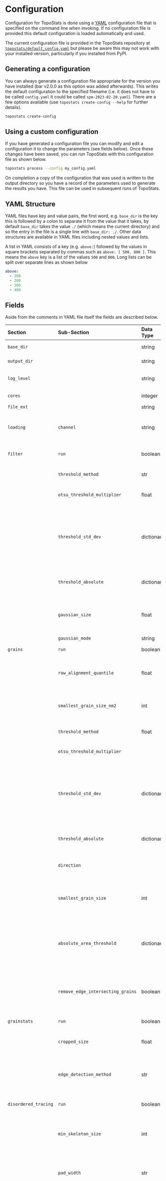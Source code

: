 # Configuration

Configuration for TopoStats is done using a [YAML](https://yaml.org/) configuration file that is specified on the
command line when invoking. If no configuration file is provided this default configuration is loaded automatically and
used.

The current configuration file is provided in the TopoStats repository at
[`topostats/default_config.yaml`](https://github.com/AFM-SPM/TopoStats/blob/main/topostats/default_config.yaml) but
please be aware this may not work with your installed version, particularly if you installed from PyPI.

## Generating a configuration

You can always generate a configuration file appropriate for the version you have installed (bar v2.0.0 as this option
was added afterwards). This writes the default configuration to the specified filename (i.e. it does not have to be
called `config.yaml` it could be called `spm-2023-02-20.yaml`). There are a few options available (use `topostats
create-config --help` for further details).

```bash
topostats create-config
```

## Using a custom configuration

If you have generated a configuration file you can modify and edit a configuration it to change the parameters (see
fields below). Once these changes have been saved, you can run TopoStats with this configuration file as shown below.

```bash
topostats process --config my_config.yaml
```

On completion a copy of the configuration that was used is written to the output directory so you have a record of the
parameters used to generate the results you have. This file can be used in subsequent runs of TopoStats.

## YAML Structure

YAML files have key and value pairs, the first word, e.g. `base_dir` is the key this is followed by a colon to separate
it from the value that it takes, by default `base_dir` takes the value `./` (which means the current directory) and so
the entry in the file is a single line with `base_dir: ./`. Other data structures are available in YAML files including
nested values and lists.

A list in YAML consists of a key (e.g. `above:`) followed by the values in square brackets separated by commas such as
`above: [ 500, 800 ]`. This means the `above` key is a list of the values `500` and `800`. Long lists can be split over
separate lines as shown below

```yaml
above:
  - 100
  - 200
  - 300
  - 400
```

## Fields

Aside from the comments in YAML file itself the fields are described below.

| Section         | Sub-Section                       | Data Type      | Default                     | Description                                                                                                                                                                                                                                                                                                                            |
| :-------------- | :-------------------------------- | :------------- | :-------------------------- | :------------------------------------------------------------------------------------------------------------------------------------------------------------------------------------------------------------------------------------------------------------------------------------------------------------------------------------- |
| `base_dir`      |                                   | string         | `./`                        | Directory to recursively search for files within.[^1]                                                                                                                                                                                                                                                                                  |
| `output_dir`    |                                   | string         | `./output`                  | Directory that output should be saved to.[^1]                                                                                                                                                                                                                                                                                          |
| `log_level`     |                                   | string         | `info`                      | Verbosity of logging, options are (in increasing order) `warning`, `error`, `info`, `debug`.                                                                                                                                                                                                                                           |
| `cores`         |                                   | integer        | `2`                         | Number of cores to run parallel processes on.                                                                                                                                                                                                                                                                                          |
| `file_ext`      |                                   | string         | `.spm`                      | File extensions to search for.                                                                                                                                                                                                                                                                                                         |
| `loading`       | `channel`                         | string         | `Height`                    | The channel of data to be processed, what this is will depend on the file-format you are processing and the channel you wish to process.                                                                                                                                                                                               |
| `filter`        | `run`                             | boolean        | `true`                      | Whether to run the filtering stage, without this other stages won't run so leave as `true`.                                                                                                                                                                                                                                            |
|                 | `threshold_method`                | str            | `std_dev`                   | Threshold method for filtering, options are `ostu`, `std_dev` or `absolute`.                                                                                                                                                                                                                                                           |
|                 | `otsu_threshold_multiplier`       | float          | `1.0`                       | Factor by which the derived Otsu Threshold should be scaled.                                                                                                                                                                                                                                                                           |
|                 | `threshold_std_dev`               | dictionary     | `10.0, 1.0`                 | A pair of values that scale the standard deviation, after scaling the standard deviation `below` is subtracted from the image mean to give the below/lower threshold and the `above` is added to the image mean to give the above/upper threshold. These values should _always_ be positive.                                           |
|                 | `threshold_absolute`              | dictionary     | `-1.0, 1.0`                 | Below (first) and above (second) absolute threshold for separating data from the image background.                                                                                                                                                                                                                                     |
|                 | `gaussian_size`                   | float          | `0.5`                       | The number of standard deviations to build the Gaussian kernel and thus affects the degree of blurring. See [skimage.filters.gaussian](https://scikit-image.org/docs/dev/api/skimage.filters.html#skimage.filters.gaussian) and `sigma` for more information.                                                                          |
|                 | `gaussian_mode`                   | string         | `nearest`                   |                                                                                                                                                                                                                                                                                                                                        |
| `grains`        | `run`                             | boolean        | `true`                      | Whether to run grain finding. Options `true`, `false`                                                                                                                                                                                                                                                                                  |
|                 | `row_alignment_quantile`          | float          | `0.5`                       | Quantile (0.0 to 1.0) to be used to determine the average background for the image. below values may improve flattening of large features.                                                                                                                                                                                             |
|                 | `smallest_grain_size_nm2`         | int            | `100`                       | The smallest size of grains to be included (in nm^2), anything smaller than this is considered noise and removed. **NB** must be `> 0.0`.                                                                                                                                                                                              |
|                 | `threshold_method`                | float          | `std_dev`                   | Threshold method for grain finding. Options : `otsu`, `std_dev`, `absolute`                                                                                                                                                                                                                                                            |
|                 | `otsu_threshold_multiplier`       |                | `1.0`                       | Factor by which the derived Otsu Threshold should be scaled.                                                                                                                                                                                                                                                                           |
|                 | `threshold_std_dev`               | dictionary     | `10.0, 1.0`                 | A pair of values that scale the standard deviation, after scaling the standard deviation `below` is subtracted from the image mean to give the below/lower threshold and the `above` is added to the image mean to give the above/upper threshold. These values should _always_ be positive.                                           |
|                 | `threshold_absolute`              | dictionary     | `-1.0, 1.0`                 | Below (first), above (second) absolute threshold for separating grains from the image background.                                                                                                                                                                                                                                      |
|                 | `direction`                       |                | `above`                     | Defines whether to look for grains above or below thresholds or both. Options: `above`, `below`, `both`                                                                                                                                                                                                                                |
|                 | `smallest_grain_size`             | int            | `50`                        | Catch-all value for the minimum size of grains. Measured in nanometres squared. All grains with area below than this value are removed.                                                                                                                                                                                                |
|                 | `absolute_area_threshold`         | dictionary     | `[300, 3000], [null, null]` | Area thresholds for above the image background (first) and below the image background (second), which grain sizes are permitted, measured in nanometres squared. All grains outside this area range are removed.                                                                                                                       |
|                 | `remove_edge_intersecting_grains` | boolean        | `true`                      | Whether to remove grains that intersect the image border. _Do not change this unless you know what you are doing_. This will ruin any statistics relating to grain size, shape and DNA traces.                                                                                                                                         |
| `grainstats`    | `run`                             | boolean        | `true`                      | Whether to calculate grain statistics. Options : `true`, `false`                                                                                                                                                                                                                                                                       |
|                 | `cropped_size`                    | float          | `40.0`                      | Force cropping of grains to this length (in nm) of square cropped images (can take `-1` for grain-sized box)                                                                                                                                                                                                                           |
|                 | `edge_detection_method`           | str            | `binary_erosion`            | Type of edge detection method to use when determining the edges of grain masks before calculating statistics on them. Options : `binary_erosion`, `canny`.                                                                                                                                                                             |
| `disordered_tracing` | `run`                             | boolean        | `true`                                                                                                                | Whether to run the Disordered Traces pipeline. Options : true, false                                                                                                                                                                                                                                                                                                                                                                                                                                                                                                                                                                    |
|                      | `min_skeleton_size`               | int            | `10`                                                                                                                  | The minimum number of pixels a skeleton should be for statistics to be calculated on it. Anything smaller than this is dropped but grain statistics are retained.                                                                                                                                                                                                                                                                                                                                                                                                                                                                       |
|                      | `pad_width`                       | str            | `1`                                                                                                                   | Padding for individual grains when tracing. This is sometimes required if the bounding box around grains is too tight and they touch the edge of the image.                                                                                                                                                                                                                                                                                                                                                                                                                                                                             |
|                      | `mask_smoothing_params`           | dictionary     | `gaussian_sigma:2`<br>`dilation_iterations:2`<br>`holearea_min_max:[0, null]`                                         | Parameters to smooth the grain mask for producing skeletons more akin to the underlying structure. First, the amount of smoothing by a gaussian kernel, then the number of dilations to perform to smooth - these compete to see which changes the grain mask least, ensuring quality over different scan sizes. Then, as smoothing fill holes in the mask, the last parameter replaces those within a size range (in nm^2).                                                                                                                                                                                                           |
|                      | `skeletonisation_params`          | dictionary     | `method:topostats`<br>`height_bias:0.6`                                                                               | Parameters to skeletonise grain mask. First, the Skeletonisation method to use, possible options are `zhang`, `lee`, `thin` (from [Scikit-image Morphology module](https://scikit-image.org/docs/stable/api/skimage.morphology.html)) or the original bespoke TopoStats method `topostats`. The height biasing percentage for the `topostats` method.                                                                                                                                                                                                                                                                                   |
|                      | `pruning_params`                  | dictionary     | `method:topostats`<br>`max_length:-1`<br>`height_threshold:null`<br>`method_values:mid`<br>`method_outliers:mean_abs` | Parameters to prune unwanted branches from the skeleton. First, the pruning method to use, possible options are `topostats`. The length (in nm) below which to prune branches (default is `-1` meaning 15% of the total length). The height threshold (in nm) option allows pruning of branches below a specified height. The method values determines how the branches height is calculated (options: `min`, `median` and `mid` for middle). Alternatively, the branch height outliers can be removed based on the inter-quartile range `iqr`, an absolute value `abs` or the mean of all branches minus an absolute value `mean_abs`. |
| `ordered_tracing` | `run`                             | boolean        | `true`                      | Whether to order the pruned skeletons of Disordered Traces. Options : true, false                                                                                                                                                                                                                                                      |
|                   | `ordering_method`                 | str            | `nodestats`                 | The method of ordering the disordered traces either using the nodestats output or solely the disordered traces. Options: `nodestats` or `topostats`.                                                                                                                                                                                   |
|                   | `pad_width`                       | int            | 10                          | Padding for individual grains when tracing. This is sometimes required if the bounding box around grains is too tight and they touch the edge of the image.                                                                                                                                                                            |
| `splining`      | `run`                             | boolean        | `true`                      | Whether to run ordered trace splining to generate smooth traces. Options : true, false                                                                                                                                                                                                                                                 |
|                 | `method`                          | int            | `rolling_window`            | The method used to smooth out the ordered traces. Options: `rolling_window` or `spline`.                                                                                                                                                                                                                                               |
|                 | `rolling_window_size`             | int            | `20.0e-9`                   | The length (in meters) of the coordinate averaging window to smooth the ordered trace.                                                                                                                                                                                                                                                 |
|                 | `spline_step_size`                | int            | `7.0e-9`                    | The The sampling length of the spline (in meters) to obtain an average of splines.                                                                                                                                                                                                                                                     |
|                 | `spline_linear_smoothing`         | int            | `5.0`                       | The amount of smoothing to apply to linear molecule splines.                                                                                                                                                                                                                                                                           |
|                 | `spline_circular_smoothing`       | int            | `5.0`                       | The amount of smoothing to apply to circular molecule splines.                                                                                                                                                                                                                                                                         |
|                 | `spline_degree`                   | int            | `3`                         | The polynomial degree of the spline. Smaller, odd degrees work best [SciPy - slprep](https://docs.scipy.org/doc/scipy/reference/generated/scipy.interpolate.splrep.html).                                                                                                                                                              |
| `dnatracing`    | `run`                             | boolean        | `true`                      | Whether to run DNA Tracing. Options : true, false                                                                                                                                                                                                                                                                                      |
|                 | `min_skeleton_size`               | int            | `10`                        | The minimum number of pixels a skeleton should be for statistics to be calculated on it. Anything smaller than this is dropped but grain statistics are retained.                                                                                                                                                                      |
|                 | `skeletonisation_method`          | str            | `topostats`                 | Skeletonisation method to use, possible options are `zhang`, `lee`, `thin` (from [Scikit-image Morphology module](https://scikit-image.org/docs/stable/api/skimage.morphology.html)) or the original bespoke TopoStas method `topostats`.                                                                                              |
|                 | `spline_step_size`                | float          | `7.0e-9`                    | The sampling rate of the spline in metres. This is the frequency at which points are sampled from fitted traces to act as guide points for the splining process using scipy's splprep.                                                                                                                                                 |
|                 | `spline_linear_smoothing`         | float          | `5.0`                       | The amount of smoothing to apply to splines of linear molecule traces.                                                                                                                                                                                                                                                                 |
|                 | `spline_circular_smoothing`       | float          | `0.0`                       | The amount of smoothing to apply to splines of circular molecule traces.                                                                                                                                                                                                                                                               |
|                 | `pad_width`                       | int            | 10                          | Padding for individual grains when tracing. This is sometimes required if the bounding box around grains is too tight and they touch the edge of the image.                                                                                                                                                                            |
|                 | `cores`                           | int            | 1                           | Number of cores to use for tracing. **NB** Currently this is NOT used and should be left commented in the YAML file.                                                                                                                                                                                                                   |
| `plotting`      | `run`                             | boolean        | `true`                      | Whether to run plotting. Options : `true`, `false`                                                                                                                                                                                                                                                                                     |
|                 | `style`                           | str            | `topostats.mplstyle`        | The default loads a custom [matplotlibrc param file](https://matplotlib.org/stable/users/explain/customizing.html#the-matplotlibrc-file) that comes with TopoStats. Users can specify the path to their own style file as an alternative.                                                                                              |
|                 | `save_format`                     | string         | `null`                      | Format to save images in, `null` defaults to `png` see [matplotlib.pyplot.savefig](https://matplotlib.org/stable/api/_as_gen/matplotlib.pyplot.savefig.html)                                                                                                                                                                           |
|                 | `savefig_dpi`                     | string / float | `null`                      | Dots Per Inch (DPI), if `null` then the value `figure` is used, for other values (typically integers) see [#further-customisation] and [Matplotlib](https://matplotlib.org/stable/api/_as_gen/matplotlib.pyplot.savefig.html). Low DPI's improve processing time but can reduce the plotted trace (but not the actual trace) accuracy. |
|                 | `pixel_interpolation`             | string         | `null`                      | Interpolation method for image plots. Recommended default 'null' prevents banding that occurs in some images. If interpolation is needed, we recommend `gaussian`. See [matplotlib imshow interpolations documentation](https://matplotlib.org/stable/gallery/images_contours_and_fields/interpolation_methods.html) for details.      |
|                 | `image_set`                       | string         | `all`                       | Which images to plot. Options : `all`, `core` (flattened image, grain mask overlay and trace overlay only).                                                                                                                                                                                                                            |
|                 | `zrange`                          | list           | `[0, 3]`                    | Low (first number) and high (second number) height range for core images (can take [null, null]). **NB** `low <= high` otherwise you will see a `ValueError: minvalue must be less than or equal to maxvalue` error.                                                                                                                   |
|                 | `colorbar`                        | boolean        | `true`                      | Whether to include the colorbar scale in plots. Options `true`, `false`                                                                                                                                                                                                                                                                |
|                 | `axes`                            | boolean        | `true`                      | Whether to include the axes in the produced plots.                                                                                                                                                                                                                                                                                     |
|                 | `num_ticks`                       | null / int     | `null`                      | Number of ticks to have along the x and y axes. Options : `null` (auto) or an integer >1                                                                                                                                                                                                                                               |
|                 | `cmap`                            | string         | `null`                      | Colormap/colourmap to use (defaults to 'nanoscope' if null (defined in `topostats/topostats.mplstyle`). Other options are 'afmhot', 'viridis' etc., see [Matplotlib : Choosing Colormaps](https://matplotlib.org/stable/users/explain/colors/colormaps.html).                                                                          |
|                 | `mask_cmap`                       | string         | `blu`                       | Color used when masking regions. Options `blu`, `jet_r` or any valid Matplotlib colour.                                                                                                                                                                                                                                                |
|                 | `histogram_log_axis`              | boolean        | `false`                     | Whether to plot hisograms using a logarithmic scale or not. Options: `true`, `false`.                                                                                                                                                                                                                                                  |
| `summary_stats` | `run`                             | boolean        | `true`                      | Whether to generate summary statistical plots of the distribution of different metrics grouped by the image that has been processed.                                                                                                                                                                                                   |
|                 | `config`                          | str            | `null`                      | Path to a summary config YAML file that configures/controls how plotting is done. If one is not specified either the command line argument `--summary_config` value will be used or if that option is not invoked the default `topostats/summary_config.yaml` will be used.                                                            |

## Summary Configuration

Plots summarising the distribution of metrics are generated by default. The behaviour is controlled by a configuration
file. The default example can be found in `topostats/summary_config.yaml`. The fields of this file are described below.

| Section        | Sub-Section | Data Type | Default           | Description                                                                                                                                                                                                                                                                                                                                                                                                                                                        |
| :------------- | :---------- | :-------- | :---------------- | :----------------------------------------------------------------------------------------------------------------------------------------------------------------------------------------------------------------------------------------------------------------------------------------------------------------------------------------------------------------------------------------------------------------------------------------------------------------- |
| `output_dir`   |             | `str`     | `./output/`       | Where output plots should be saved to.                                                                                                                                                                                                                                                                                                                                                                                                                             |
| `csv_file`     |             | `str`     | `null`            | Where the results file should be loaded when running `toposum`                                                                                                                                                                                                                                                                                                                                                                                                     |
| `file_ext`     |             | `str`     | `png`             | File type to save images as.                                                                                                                                                                                                                                                                                                                                                                                                                                       |
| `pickle_plots` |             | `bool`    | True              | Whether to save images to a Python pickle.                                                                                                                                                                                                                                                                                                                                                                                                                         |
| `var_to_label` |             | `str`     | `null`            | Optional YAML file that maps variable names to labels, uses `topostats/var_to_label.yaml` if null.                                                                                                                                                                                                                                                                                                                                                                 |
| `molecule_id`  |             | `str`     | `molecule_number` | Variable containing the molecule number.                                                                                                                                                                                                                                                                                                                                                                                                                           |
| `image_id`     |             | `str`     | `image`           | Variable containing the image identifier.                                                                                                                                                                                                                                                                                                                                                                                                                          |
| `hist`         |             | `bool`    | `True`            | Whether to plot a histogram of statistics.                                                                                                                                                                                                                                                                                                                                                                                                                         |
| `bins`         |             | `int`     | `20`              | Number of bins to plot in histogram.                                                                                                                                                                                                                                                                                                                                                                                                                               |
| `stat`         |             | `str`     | `count`           | What metric to plot on histogram valid values are `count` (default), `frequency`, `probability`, `percent`, `density`                                                                                                                                                                                                                                                                                                                                              |
| `kde`          |             | `bool`    | `True`            | Whether to include a Kernel Density Estimate on histograms. **NB** if both `hist` and `kde` are true they are overlaid.                                                                                                                                                                                                                                                                                                                                            |
| `violin`       |             | `bool`    | `True`            | Whether to generate [Violin Plots](https://en.wikipedia.org/wiki/Violin_plot).                                                                                                                                                                                                                                                                                                                                                                                     |
| `figsize`      |             | `list`    | `[16, 9]`         | Figure size (x then y dimensions).                                                                                                                                                                                                                                                                                                                                                                                                                                 |
| `alpha`        |             | `float`   | `0.5`             | Level of transparency to use when plotting.                                                                                                                                                                                                                                                                                                                                                                                                                        |
| `palette`      |             | `str`     | `bright`          | Seaborn color palette. Options `colorblind`, `deep`, `muted`, `pastel`, `bright`, `dark`, `Spectral`, `Set2`                                                                                                                                                                                                                                                                                                                                                       |
| `stats_to_sum` |             | `list`    | `str`             | A list of strings of variables to plot, comment (placing a `#` at the start of the line) and uncomment as required. Possible values are `area`, `area_cartesian_bbox`, `aspect_ratio`, `banding_angle`, `contour_length`, `end_to_end_distance`, `height_max`, `height_mean`, `height_median`, `height_min`, `radius_max`, `radius_mean`, `radius_median`, `radius_min`, `smallest_bounding_area`, `smallest_bounding_length`, `smallest_bounding_width`, `volume` |

## Validation

Configuration files are validated against a schema to check that the values in the configuration file are within the
expected ranges or valid parameters. This helps capture problems early and should provide informative messages as to
what needs correcting if there are errors.

## Matplotlib Style

TopoStats generates a number of images of the scans at various steps in the processing. These are plotted using the
Python library [Matplotlib](matplotlib.org/stable/). A custom
[`matplotlibrc`](https://matplotlib.org/stable/users/explain/customizing.html#the-matplotlibrc-file) file is included in
TopoStats which defines the default parameters for generating images. This covers _all_ aspects of a plot that can be
customised, for example we define custom colour maps `nanoscope` and `afmhot`. By default the former is configured to
be used. Other parameters that are customised are the `font.size` which affects axis labels and titles.

If you wish to modify the look of all images that are output you can generate a copy of the default configuration using
`topostats create-matplotlibrc` command which will write the output to `topostats.mplstyle` by default (**NB** there are
flags which allow you to specify the location and filename to write to, see `topostats create-matplotlibrc --help` for
further details).

You should read and understand this commented file in detail. Once changes have been made you can run TopoStats using
this custom file using the following command (substituting `my_custom_topostats.mplstyle` for whatever you have saved
your file as).

```bash
topostats process --matplotlibrc my_custom_topostats.mplstyle
```

**NB** Plotting with Matplotlib is highly configurable and there are a plethora of options that you may wish to
tweak. Before delving into customising `matplotlibrc` files it is recommended that you develop and build the style of
plot you wish to generate using Jupyter Notebooks and then translate them to the configuration file. Detailing all of
the possible options is beyond the scope of TopoStats but the [Matplotlib documentation](https://matplotlib.org/) is
comprehensive and there are some sample Jupyter Notebooks (see `notebooks/03-plotting-scans.ipynb`) that guide you
through the basics.

### Further customisation

Whilst the overall look of images is controlled in this manner there is one additional file that controls how
images are plotted in terms of filenames, titles and image types and whether an image is part of the `core` subset
(flattened image, grain mask overlay and trace overlay) that are always generated or not.

This is the `topostats/plotting_dictionary.yaml` which for each image stage defines whether it is a component of the
`core` subset of images that are always generated, sets the `filename`, the `title` on the plot, the `image_type`
(whether it is a binary image), the `savefig_dpi` which controls the Dots Per Inch (essentially the resolution). Each
image has the following structure.

```yaml
z_threshed:
  title: "Height Thresholded"
  image_type: "non-binary"
  savefig_dpi: 100
  core_set: true
```

Whilst it is possible to edit this file it is not recommended to do so.

The following section describes how to override the DPI settings defined in this file and change the global `cmap`
(colormap/colourmap) used in plotting and output format.

#### DPI

During development it was found that setting high DPI globally for all images had a detrimental impact on processing
speeds, slowing down the overall processing time. The solution we have implemented is to use the
`topostats/plotting_dictionary.yaml` file and set the `savefig_dpi` parameter on a per-image basis.

If you wish to change the DPI there are two options, you can change the value for _all_ images by modifying the setting
in your a [custom configuration](#generating-a-configuration) by modifying the `savefig_dpi` from `null` to your desired
value. The example below shows a section of the configuration file you can generate and setting this value to `400`.

```yaml
plotting:
  run: true # Options : true, false
  style: topostats.mplstyle # Options : topostats.mplstyle or path to a matplotlibrc params file
  savefig_format: null # Options : null (defaults to png) or see https://matplotlib.org/stable/api/_as_gen/matplotlib.pyplot.savefig.html
  savefig_dpi: 400 # Options : null (defaults to format) see https://afm-spm.github.io/TopoStats/main/configuration.html#further-customisation and https://matplotlib.org/stable/api/_as_gen/matplotlib.pyplot.savefig.html
```

The value in the configuration file (or the default if none is specified) can also be configured at run-time
using the `--savefig-dpi ###` option to the `topostats process`. This will over-ride both the default or any value
specified in a custom configuration you may have set. The following sets this to `400`

```bash
topostats process --savefig-dpi 400
```

**NB** Changing the DPI in this manner will apply to _all_ images and may significantly reduce processing speed as it
takes longer to write images with high DPI to disk.

If you wish to have fine grained control over the DPI on a per-image basis when batch processing then your only recourse
is to change the values in `topostats/plotting_dictionary.yaml`. Where this is depends on how you have installed
TopoStats, if it is from a clone of the Git repository then it can be found in
`TopoStats/topostats/plotting_dictionary.yaml`. If you have installed from PyPI using `pip install topostats` then it
will be under the virtual environment you have created
e.g. `~/.virtualenvs/topostats/lib/python3.11/site-packages/topostats/topostats/plotting_dictionary.yaml` if you are
using plain virtual environments or
`~/miniconda3/envs/topostats/lib/python3.11/site-packages/topostats/topostats/plotting_dictionary.yaml` if you are using
Conda environments and chose `~/miniconda3` as the base directory when installing Conda.

If you have installed TopoStats from the cloned Git repository the file will be under
`TopoStats/topostats/plotting_dictionary.yaml`.

**NB** The exact location will be highly specific to your system so the above are just guides as to where to find
things.

#### Colormap

The colormap used to plot images is set globally in `topostats/default_config.yaml`. TopoStats includes two custom
colormaps `nanoscope` and `afmhot` but any colormap recognised by Matplotlib can be used (see the [Matplotlib Colormap
reference](https://matplotlib.org/stable/gallery/color/colormap_reference.html) for choices).

If you want to modify the colormap that is used you have two options. Firstly you can [generate a
configuration](generating-a-configuration) file and modify the field `cmap` to your choice. The example below shows
changing this from `null` (which defaults to `nanoscope` as defined in `topostats.mplstyle`) to `rainbow`.

```yaml
plotting:
  ...
  cmap: rainbow # Colormap/colourmap to use (default is 'nanoscope' which is used if null, other options are 'afmhot', 'viridis' etc.)
```

Alternatively it is possible to specify the colormap that is used on the command line using the `--cmap` option to
`topostats process`. This will over-ride both the default or any value specified in a custom configuration you may have
set. The following sets this to `rainbow`.

```bash
topostats process --cmap rainbow
```

#### Saved Image format

Matplotlib, and by extension TopoStats, supports saving images in a range of different formats including `png`
([Portable Network Graphic](https://en.wikipedia.org/wiki/PNG)), `svg` ([Scalable Vector
Graphics](https://en.wikipedia.org/wiki/SVG)), `pdf` ([Portable Document
Format](https://en.wikipedia.org/wiki/PDF)), and `tif` ([Tag Image File
Format](https://en.wikipedia.org/wiki/TIFF)). The default is `png` but, as with both DPI and Colormap, these can be
easily changed via a custom configuration file or command line options to change these without having to edit the
[Matplotlib Style file](matplotlib-style). If using `tif` it is worth being aware that although the image will be saved,
this will be without metadata since this is not supported for `tif` files (see the note under `metadata` of [Matplotlib
savefig](https://matplotlib.org/stable/api/_as_gen/matplotlib.pyplot.savefig.html)).

If you want to modify the output file format that is used you have two options. Firstly you can [generate a
configuration](generating-a-configuration) file and modify the field `savefig_format` to your choice. The example below
shows changing this from `null` (which defaults to `png` as defined in `topostats.mplstyle`) to `svg`.

```yaml
plotting:
  ...
  savefig_format: svg # Options : null (defaults to png) or see https://matplotlib.org/stable/api/_as_gen/matplotlib.pyplot.savefig.html
```

Alternatively it is possible to specify the output image format that is used on the command line using the
`--savefig-format` option to `topostats process`. This will over-ride both the default or any value specified in a
custom configuration you may have set. The following sets this to `svg`.

```bash
topostats process --savefig-format svg
```

**NB** Note that these options are not mutually exclusive and can therefore be combined along with any of the other
options available to `topostats process`. The following would use a DPI of `400`, set the colormap to `rainbow` and the
output format to `svg` when running Topostats and would over-ride options in any custom configuration file or matplotlib
style file.

```bash
topostats process --savefig-dpi 400 --cmap rainbow --savefig-format svg
```

[^1] When writing file paths you can use absolute or relative paths. On Windows systems absolute paths start with the
drive letter (e.g. `c:/`) on Linux and OSX systems they start with `/`. Relative paths are started either with a `./`
which denotes the current directory or one or more `../` which means the higher level directory from the current
directory. You can always find the current directory you are in using the `pwd` (`p`rint `w`orking `d`irectory). If
your work is in `/home/user/path/to/my/data` and `pwd` prints `/home/user` then the relative path to your data is
`./path/to/my/data`. The `cd` command is used to `c`hange `d`irectory.

```bash
pwd
/home/user/
# Two ways of changing directory using a relative path
cd ./path/to/my/data
pwd
/home/user/path/to/my/data
# Using an absolute path
cd /home/user/path/to/my/data
pwd
/home/user/path/to/my/data
```
